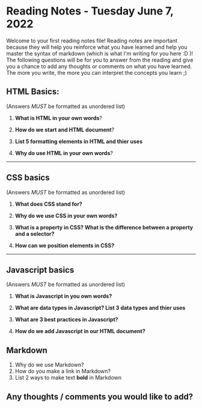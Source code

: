 

# Reading Notes - Tuesday June 7, 2022

Welcome to your first reading notes file! Reading notes are important because they will help you reinforce what you have learned and help you master the syntax of markdown (which is what I'm writing for you here :D )! The following questions will be for you to answer from the reading and give you a chance to add any thoughts or comments on what you have learned. The more you write, the more you can interpret the concepts you learn ;)


## HTML Basics:
(Answers *MUST* be formatted as unordered list)

1. **What is HTML in your own words**?

2. **How do we start and HTML document**?

3. **List 5 formatting elements in HTML and thier uses**

4. **Why do use HTML in your own words**?



--------------------------------

## CSS basics
(Answers *MUST* be formatted as unordered list)

1. **What does CSS stand for?**

2. **Why do we use CSS in your own words?**

3. **What is a property in CSS? What is the difference between a property and a selector?**

4. **How can we position elements in CSS?**


--------------------------------

## Javascript basics
(Answers *MUST* be formatted as unordered list)

1. **What is Javascript in you own words?**

2. **What are data types in Javascript? List 3 data types and thier uses**

3. **What are 3 best practices in Javascript?**

4. **How do we add Javascript in our HTML document?**

## Markdown 

1. Why do we use Markdown?
2. How do you make a link in Markdown?
3. List 2 ways to make text **bold** in Markdown


## Any thoughts / comments you would like to add?
